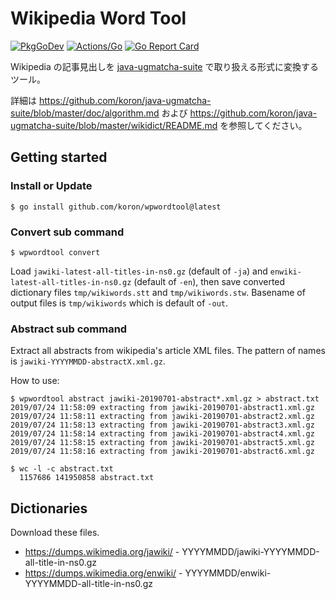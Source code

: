 # Wikipedia Word Tool

[![PkgGoDev](https://pkg.go.dev/badge/github.com/koron/wpwordtool)](https://pkg.go.dev/github.com/koron/wpwordtool)
[![Actions/Go](https://github.com/koron/wpwordtool/workflows/Go/badge.svg)](https://github.com/koron/wpwordtool/actions?query=workflow%3AGo)
[![Go Report Card](https://goreportcard.com/badge/github.com/koron/wpwordtool)](https://goreportcard.com/report/github.com/koron/wpwordtool)

Wikipedia の記事見出しを [java-ugmatcha-suite](https://github.com/koron/java-ugmatcha-suite) で取り扱える形式に変換するツール。

詳細は
<https://github.com/koron/java-ugmatcha-suite/blob/master/doc/algorithm.md>
および
<https://github.com/koron/java-ugmatcha-suite/blob/master/wikidict/README.md>
を参照してください。

## Getting started

### Install or Update


```console
$ go install github.com/koron/wpwordtool@latest
```

### Convert sub command

```console
$ wpwordtool convert
```

Load `jawiki-latest-all-titles-in-ns0.gz` (default of `-ja`) and
`enwiki-latest-all-titles-in-ns0.gz` (default of `-en`), then
save converted dictionary files `tmp/wikiwords.stt` and `tmp/wikiwords.stw`.
Basename of output files is `tmp/wikiwords` which is default of `-out`.

### Abstract sub command

Extract all abstracts from wikipedia's article XML files.
The pattern of names is `jawiki-YYYYMMDD-abstractX.xml.gz`.

How to use:

```console
$ wpwordtool abstract jawiki-20190701-abstract*.xml.gz > abstract.txt
2019/07/24 11:58:09 extracting from jawiki-20190701-abstract1.xml.gz
2019/07/24 11:58:11 extracting from jawiki-20190701-abstract2.xml.gz
2019/07/24 11:58:13 extracting from jawiki-20190701-abstract3.xml.gz
2019/07/24 11:58:14 extracting from jawiki-20190701-abstract4.xml.gz
2019/07/24 11:58:15 extracting from jawiki-20190701-abstract5.xml.gz
2019/07/24 11:58:16 extracting from jawiki-20190701-abstract6.xml.gz

$ wc -l -c abstract.txt
  1157686 141950858 abstract.txt
```

## Dictionaries

Download these files.

*   <https://dumps.wikimedia.org/jawiki/> - YYYYMMDD/jawiki-YYYYMMDD-all-title-in-ns0.gz
*   <https://dumps.wikimedia.org/enwiki/> - YYYYMMDD/enwiki-YYYYMMDD-all-title-in-ns0.gz
